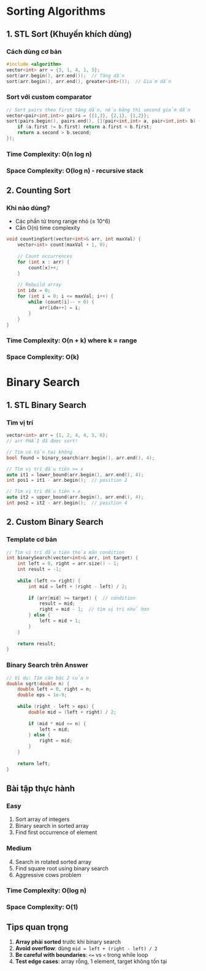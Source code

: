 # Sorting Algorithms

## 1. STL Sort (Khuyến khích dùng)

### Cách dùng cơ bản
```cpp
#include <algorithm>
vector<int> arr = {3, 1, 4, 1, 5};
sort(arr.begin(), arr.end());  // Tăng dần
sort(arr.begin(), arr.end(), greater<int>());  // Giảm dần
```

### Sort với custom comparator
```cpp
// Sort pairs theo first tăng dần, nếu bằng thì second giảm dần
vector<pair<int,int>> pairs = {{1,3}, {2,1}, {1,2}};
sort(pairs.begin(), pairs.end(), [](pair<int,int> a, pair<int,int> b) {
    if (a.first != b.first) return a.first < b.first;
    return a.second > b.second;
});
```

### Time Complexity: O(n log n)
### Space Complexity: O(log n) - recursive stack

## 2. Counting Sort

### Khi nào dùng?
- Các phần tử trong range nhỏ (≤ 10^6)
- Cần O(n) time complexity

```cpp
void countingSort(vector<int>& arr, int maxVal) {
    vector<int> count(maxVal + 1, 0);
    
    // Count occurrences
    for (int x : arr) {
        count[x]++;
    }
    
    // Rebuild array
    int idx = 0;
    for (int i = 0; i <= maxVal; i++) {
        while (count[i]-- > 0) {
            arr[idx++] = i;
        }
    }
}
```

### Time Complexity: O(n + k) where k = range
### Space Complexity: O(k)

# Binary Search

## 1. STL Binary Search

### Tìm vị trí
```cpp
vector<int> arr = {1, 2, 4, 4, 5, 6};
// arr PHẢI đã được sort!

// Tìm có tồn tại không
bool found = binary_search(arr.begin(), arr.end(), 4);

// Tìm vị trí đầu tiên >= x
auto it1 = lower_bound(arr.begin(), arr.end(), 4);
int pos1 = it1 - arr.begin();  // position 2

// Tìm vị trí đầu tiên > x  
auto it2 = upper_bound(arr.begin(), arr.end(), 4);
int pos2 = it2 - arr.begin();  // position 4
```

## 2. Custom Binary Search

### Template cơ bản
```cpp
// Tìm vị trí đầu tiên thỏa mãn condition
int binarySearch(vector<int>& arr, int target) {
    int left = 0, right = arr.size() - 1;
    int result = -1;
    
    while (left <= right) {
        int mid = left + (right - left) / 2;
        
        if (arr[mid] >= target) {  // condition
            result = mid;
            right = mid - 1;  // tìm vị trí nhỏ hơn
        } else {
            left = mid + 1;
        }
    }
    
    return result;
}
```

### Binary Search trên Answer
```cpp
// Ví dụ: Tìm căn bậc 2 của n
double sqrt(double n) {
    double left = 0, right = n;
    double eps = 1e-9;
    
    while (right - left > eps) {
        double mid = (left + right) / 2;
        
        if (mid * mid <= n) {
            left = mid;
        } else {
            right = mid;
        }
    }
    
    return left;
}
```

## Bài tập thực hành

### Easy
1. Sort array of integers
2. Binary search in sorted array
3. Find first occurrence of element

### Medium  
4. Search in rotated sorted array
5. Find square root using binary search
6. Aggressive cows problem

### Time Complexity: O(log n)
### Space Complexity: O(1)

## Tips quan trọng

1. **Array phải sorted** trước khi binary search
2. **Avoid overflow**: dùng `mid = left + (right - left) / 2`
3. **Be careful with boundaries**: `<=` vs `<` trong while loop
4. **Test edge cases**: array rỗng, 1 element, target không tồn tại